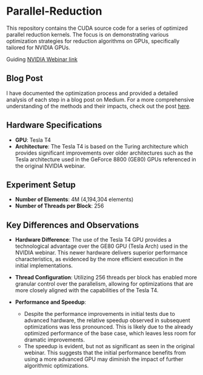 # Parallel-Reduction

This repository contains the CUDA source code for a series of optimized parallel reduction kernels. The focus is on demonstrating various optimization strategies for reduction algorithms on GPUs, specifically tailored for NVIDIA GPUs.

Guiding [NVIDIA Webinar link](<https://developer.download.nvidia.com/assets/cuda/files/reduction.pdf>)

## Blog Post

I have documented the optimization process and provided a detailed analysis of each step in a blog post on Medium. For a more comprehensive understanding of the methods and their impacts, check out the post [here](<insert-link-here>).

## Hardware Specifications

- **GPU**: Tesla T4
- **Architecture**: The Tesla T4 is based on the Turing architecture which provides significant improvements over older architectures such as the Tesla architecture used in the GeForce 8800 (GE80) GPUs referenced in the original NVIDIA webinar.

## Experiment Setup

- **Number of Elements**: 4M (4,194,304 elements)
- **Number of Threads per Block**: 256

## Key Differences and Observations

- **Hardware Difference**: The use of the Tesla T4 GPU provides a technological advantage over the GE80 GPU (Tesla Arch) used in the NVIDIA webinar. This newer hardware delivers superior performance characteristics, as evidenced by the more efficient execution in the initial implementations.
  
- **Thread Configuration**: Utilizing 256 threads per block has enabled more granular control over the parallelism, allowing for optimizations that are more closely aligned with the capabilities of the Tesla T4.

- **Performance and Speedup**:
  - Despite the performance improvements in initial tests due to advanced hardware, the relative speedup observed in subsequent optimizations was less pronounced. This is likely due to the already optimized performance of the base case, which leaves less room for dramatic improvements.
  - The speedup is evident, but not as significant as seen in the original webinar. This suggests that the initial performance benefits from using a more advanced GPU may diminish the impact of further algorithmic optimizations.
